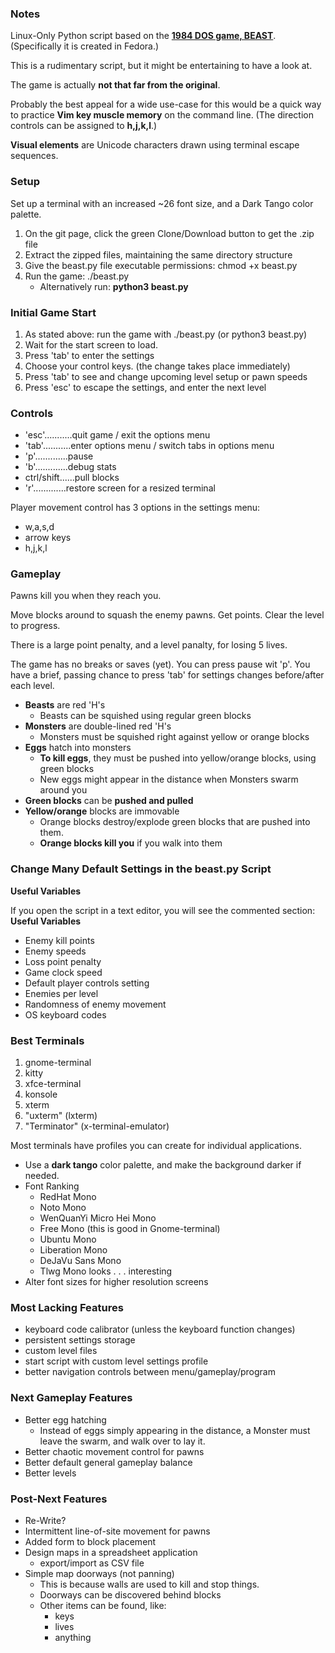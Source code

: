 ### Notes

Linux-Only Python script based on the **[1984 DOS game, BEAST](https://github.com/wattahay/cli-game-scripts/wiki)**. (Specifically it is created in Fedora.)

This is a rudimentary script, but it might be entertaining to have a look at.

The game is actually **not that far from the original**. 

Probably the best appeal for a wide use-case for this would be a quick way to practice **Vim key muscle memory** on the command line. (The direction controls can be assigned to **h,j,k,l**.)

**Visual elements** are Unicode characters drawn using terminal escape sequences.

### Setup

Set up a terminal with an increased ~26 font size, and a Dark Tango color palette.
1. On the git page, click the green Clone/Download button to get the .zip file
2. Extract the zipped files, maintaining the same directory structure
3. Give the beast.py file executable permissions: chmod +x beast.py
4. Run the game: ./beast.py
	* Alternatively run: **python3 beast.py**

### Initial Game Start

1. As stated above: run the game with ./beast.py (or python3 beast.py)
2. Wait for the start screen to load.
3. Press 'tab' to enter the settings
4. Choose your control keys. (the change takes place immediately)
5. Press 'tab' to see and change upcoming level setup or pawn speeds
6. Press 'esc' to escape the settings, and enter the next level

### Controls

* 'esc'...........quit game / exit the options menu
* 'tab'...........enter options menu / switch tabs in options menu
* 'p'.............pause
* 'b'.............debug stats
* ctrl/shift......pull blocks
* 'r'.............restore screen for a resized terminal

Player movement control has 3 options in the settings menu:

* w,a,s,d
* arrow keys
* h,j,k,l

### Gameplay

Pawns kill you when they reach you.

Move blocks around to squash the enemy pawns. Get points. Clear the level to progress.

There is a large point penalty, and a level panalty, for losing 5 lives.

The game has no breaks or saves (yet). You can press pause wit 'p'. You have a brief, passing chance to press 'tab' for settings changes before/after each level.

* **Beasts** are red 'H's
	* Beasts can be squished using regular green blocks
* **Monsters** are double-lined red 'H's
	* Monsters must be squished right against yellow or orange blocks
* **Eggs** hatch into monsters
	* **To kill eggs**, they must be pushed into yellow/orange blocks, using green blocks
	* New eggs might appear in the distance when Monsters swarm around you
* **Green blocks** can be **pushed and pulled**
* **Yellow/orange** blocks are immovable
	* Orange blocks destroy/explode green blocks that are pushed into them.
	* **Orange blocks kill you** if you walk into them

### Change Many Default Settings in the beast.py Script

**Useful Variables**

If you open the script in a text editor, you will see the commented section: **Useful Variables**

* Enemy kill points
* Enemy speeds
* Loss point penalty
* Game clock speed
* Default player controls setting
* Enemies per level
* Randomness of enemy movement
* OS keyboard codes

### Best Terminals

1. gnome-terminal
2. kitty
3. xfce-terminal
4. konsole
5. xterm
6. "uxterm" (lxterm)
7. "Terminator" (x-terminal-emulator)

Most terminals have profiles you can create for individual applications.

* Use a **dark tango** color palette, and make the background darker if needed.
* Font Ranking
	* RedHat Mono
	* Noto Mono
	* WenQuanYi Micro Hei Mono
	* Free Mono (this is good in Gnome-terminal)
	* Ubuntu Mono
 	* Liberation Mono
 	* DeJaVu Sans Mono
 	* Tlwg Mono looks . . . interesting
* Alter font sizes for higher resolution screens

### Most Lacking Features

* keyboard code calibrator (unless the keyboard function changes)
* persistent settings storage
* custom level files
* start script with custom level settings profile
* better navigation controls between menu/gameplay/program

### Next Gameplay Features

* Better egg hatching
	* Instead of eggs simply appearing in the distance, a Monster must leave the swarm, and walk over to lay it.
* Better chaotic movement control for pawns
* Better default general gameplay balance
* Better levels

### Post-Next Features

* Re-Write?
* Intermittent line-of-site movement for pawns
* Added form to block placement
* Design maps in a spreadsheet application
	* export/import as CSV file
* Simple map doorways (not panning)
	* This is because walls are used to kill and stop things.
 	* Doorways can be discovered behind blocks
  	* Other items can be found, like:
  		* keys
  	 	* lives
  	  	* anything


